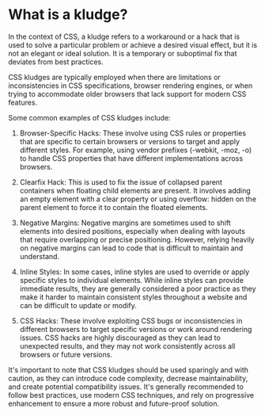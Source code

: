# What is a kludge?

In the context of CSS, a kludge refers to a workaround or a hack that is used to solve a particular problem or achieve a desired visual effect, but it is not an elegant or ideal solution. It is a temporary or suboptimal fix that deviates from best practices.

CSS kludges are typically employed when there are limitations or inconsistencies in CSS specifications, browser rendering engines, or when trying to accommodate older browsers that lack support for modern CSS features.

Some common examples of CSS kludges include:

1. Browser-Specific Hacks: These involve using CSS rules or properties that are specific to certain browsers or versions to target and apply different styles. For example, using vendor prefixes (-webkit, -moz, -o) to handle CSS properties that have different implementations across browsers.

2. Clearfix Hack: This is used to fix the issue of collapsed parent containers when floating child elements are present. It involves adding an empty element with a clear property or using overflow: hidden on the parent element to force it to contain the floated elements.

3. Negative Margins: Negative margins are sometimes used to shift elements into desired positions, especially when dealing with layouts that require overlapping or precise positioning. However, relying heavily on negative margins can lead to code that is difficult to maintain and understand.

4. Inline Styles: In some cases, inline styles are used to override or apply specific styles to individual elements. While inline styles can provide immediate results, they are generally considered a poor practice as they make it harder to maintain consistent styles throughout a website and can be difficult to update or modify.

5. CSS Hacks: These involve exploiting CSS bugs or inconsistencies in different browsers to target specific versions or work around rendering issues. CSS hacks are highly discouraged as they can lead to unexpected results, and they may not work consistently across all browsers or future versions.

It's important to note that CSS kludges should be used sparingly and with caution, as they can introduce code complexity, decrease maintainability, and create potential compatibility issues. It's generally recommended to follow best practices, use modern CSS techniques, and rely on progressive enhancement to ensure a more robust and future-proof solution.
